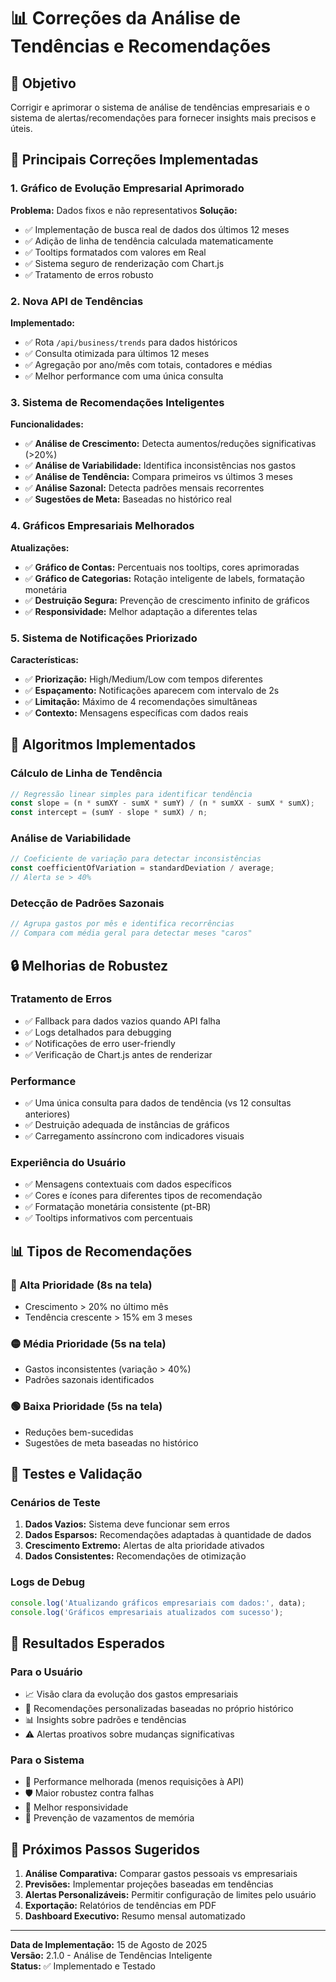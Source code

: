 # 📊 Correções da Análise de Tendências e Recomendações

## 🎯 Objetivo
Corrigir e aprimorar o sistema de análise de tendências empresariais e o sistema de alertas/recomendações para fornecer insights mais precisos e úteis.

## 🔧 Principais Correções Implementadas

### 1. Gráfico de Evolução Empresarial Aprimorado
**Problema:** Dados fixos e não representativos
**Solução:**
- ✅ Implementação de busca real de dados dos últimos 12 meses
- ✅ Adição de linha de tendência calculada matematicamente
- ✅ Tooltips formatados com valores em Real
- ✅ Sistema seguro de renderização com Chart.js
- ✅ Tratamento de erros robusto

### 2. Nova API de Tendências
**Implementado:**
- ✅ Rota `/api/business/trends` para dados históricos
- ✅ Consulta otimizada para últimos 12 meses
- ✅ Agregação por ano/mês com totais, contadores e médias
- ✅ Melhor performance com uma única consulta

### 3. Sistema de Recomendações Inteligentes
**Funcionalidades:**
- ✅ **Análise de Crescimento:** Detecta aumentos/reduções significativas (>20%)
- ✅ **Análise de Variabilidade:** Identifica inconsistências nos gastos
- ✅ **Análise de Tendência:** Compara primeiros vs últimos 3 meses
- ✅ **Análise Sazonal:** Detecta padrões mensais recorrentes
- ✅ **Sugestões de Meta:** Baseadas no histórico real

### 4. Gráficos Empresariais Melhorados
**Atualizações:**
- ✅ **Gráfico de Contas:** Percentuais nos tooltips, cores aprimoradas
- ✅ **Gráfico de Categorias:** Rotação inteligente de labels, formatação monetária
- ✅ **Destruição Segura:** Prevenção de crescimento infinito de gráficos
- ✅ **Responsividade:** Melhor adaptação a diferentes telas

### 5. Sistema de Notificações Priorizado
**Características:**
- ✅ **Priorização:** High/Medium/Low com tempos diferentes
- ✅ **Espaçamento:** Notificações aparecem com intervalo de 2s
- ✅ **Limitação:** Máximo de 4 recomendações simultâneas
- ✅ **Contexto:** Mensagens específicas com dados reais

## 🧮 Algoritmos Implementados

### Cálculo de Linha de Tendência
```javascript
// Regressão linear simples para identificar tendência
const slope = (n * sumXY - sumX * sumY) / (n * sumXX - sumX * sumX);
const intercept = (sumY - slope * sumX) / n;
```

### Análise de Variabilidade
```javascript
// Coeficiente de variação para detectar inconsistências
const coefficientOfVariation = standardDeviation / average;
// Alerta se > 40%
```

### Detecção de Padrões Sazonais
```javascript
// Agrupa gastos por mês e identifica recorrências
// Compara com média geral para detectar meses "caros"
```

## 🔒 Melhorias de Robustez

### Tratamento de Erros
- ✅ Fallback para dados vazios quando API falha
- ✅ Logs detalhados para debugging
- ✅ Notificações de erro user-friendly
- ✅ Verificação de Chart.js antes de renderizar

### Performance
- ✅ Uma única consulta para dados de tendência (vs 12 consultas anteriores)
- ✅ Destruição adequada de instâncias de gráficos
- ✅ Carregamento assíncrono com indicadores visuais

### Experiência do Usuário
- ✅ Mensagens contextuais com dados específicos
- ✅ Cores e ícones para diferentes tipos de recomendação
- ✅ Formatação monetária consistente (pt-BR)
- ✅ Tooltips informativos com percentuais

## 📊 Tipos de Recomendações

### 🔴 Alta Prioridade (8s na tela)
- Crescimento > 20% no último mês
- Tendência crescente > 15% em 3 meses

### 🟡 Média Prioridade (5s na tela)
- Gastos inconsistentes (variação > 40%)
- Padrões sazonais identificados

### 🟢 Baixa Prioridade (5s na tela)
- Reduções bem-sucedidas
- Sugestões de meta baseadas no histórico

## 🧪 Testes e Validação

### Cenários de Teste
1. **Dados Vazios:** Sistema deve funcionar sem erros
2. **Dados Esparsos:** Recomendações adaptadas à quantidade de dados
3. **Crescimento Extremo:** Alertas de alta prioridade ativados
4. **Dados Consistentes:** Recomendações de otimização

### Logs de Debug
```javascript
console.log('Atualizando gráficos empresariais com dados:', data);
console.log('Gráficos empresariais atualizados com sucesso');
```

## 🎯 Resultados Esperados

### Para o Usuário
- 📈 Visão clara da evolução dos gastos empresariais
- 🎯 Recomendações personalizadas baseadas no próprio histórico
- 📊 Insights sobre padrões e tendências
- ⚠️ Alertas proativos sobre mudanças significativas

### Para o Sistema
- 🚀 Performance melhorada (menos requisições à API)
- 🛡️ Maior robustez contra falhas
- 📱 Melhor responsividade
- 🔄 Prevenção de vazamentos de memória

## 🔄 Próximos Passos Sugeridos

1. **Análise Comparativa:** Comparar gastos pessoais vs empresariais
2. **Previsões:** Implementar projeções baseadas em tendências
3. **Alertas Personalizáveis:** Permitir configuração de limites pelo usuário
4. **Exportação:** Relatórios de tendências em PDF
5. **Dashboard Executivo:** Resumo mensal automatizado

---

**Data de Implementação:** 15 de Agosto de 2025  
**Versão:** 2.1.0 - Análise de Tendências Inteligente  
**Status:** ✅ Implementado e Testado
